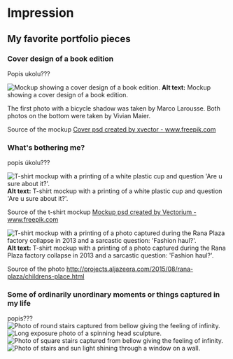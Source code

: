 # Impression

## My favorite portfolio pieces

### Cover design of a book edition
Popis ukolu???

![Mockup showing a cover design of a book edition.](img.md/editionbooks.jpg)
**Alt text:** Mockup showing a cover design of a book edition.

The first photo with a bicycle shadow was taken by Marco Larousse. Both photos on the bottom were taken by Vivian Maier.

Source of the mockup <a href="https://www.freepik.com/psd/cover">Cover psd created by xvector - www.freepik.com</a>

### What's bothering me?
popis úkolu???

![T-shirt mockup with a printing of a white plastic cup and question 'Are u sure about it?'.](img.md/plastic.jpg)
**Alt text:** T-shirt mockup with a printing of a white plastic cup and question 'Are u sure about it?'.

Source of the t-shirt mockup <a href="https://www.freepik.com/psd/mockup">Mockup psd created by Vectorium - www.freepik.com</a>

![T-shirt mockup with a printing of a photo captured during the Rana Plaza factory collapse in 2013 and a sarcastic question: 'Fashion haul?'.](img.md/haul.jpg)
**Alt text:** T-shirt mockup with a printing of a photo captured during the Rana Plaza factory collapse in 2013 and a sarcastic question: 'Fashion haul?'.

Source of the photo http://projects.aljazeera.com/2015/08/rana-plaza/childrens-place.html

### Some of ordinarily unordinary moments or things captured in my life
popis???
![Photo of round stairs captured from bellow giving the feeling of infinity.](img.md/schody11.jpg)
![Long exposure photo of a spinning head sculpture.](img.md/head.jpg)
![Photo of square stairs captured from bellow giving the feeling of infinity.](img.md/schody22.jpg)
![Photo of stairs and sun light shining through a window on a wall.](img.md/1.jpg)

